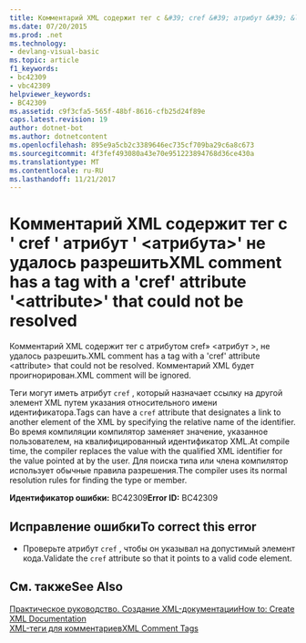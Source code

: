 ```yaml
---
title: Комментарий XML содержит тег с &#39; cref &#39; атрибут &#39; &lt;атрибута&gt;&#39; не удалось разрешить
ms.date: 07/20/2015
ms.prod: .net
ms.technology:
- devlang-visual-basic
ms.topic: article
f1_keywords:
- bc42309
- vbc42309
helpviewer_keywords:
- BC42309
ms.assetid: c9f3cfa5-565f-48bf-8616-cfb25d24f89e
caps.latest.revision: 19
author: dotnet-bot
ms.author: dotnetcontent
ms.openlocfilehash: 895e9a5cb2c3389646ec735cf709ba29c6a8c673
ms.sourcegitcommit: 4f3fef493080a43e70e951223894768d36ce430a
ms.translationtype: MT
ms.contentlocale: ru-RU
ms.lasthandoff: 11/21/2017
---
```

# <a name="xml-comment-has-a-tag-with-a-39cref39-attribute-39ltattributegt39-that-could-not-be-resolved"></a><span data-ttu-id="c560f-102">Комментарий XML содержит тег с &#39; cref &#39; атрибут &#39; &lt;атрибута&gt;&#39; не удалось разрешить</span><span class="sxs-lookup"><span data-stu-id="c560f-102">XML comment has a tag with a &#39;cref&#39; attribute &#39;&lt;attribute&gt;&#39; that could not be resolved</span></span>
<span data-ttu-id="c560f-103">Комментарий XML содержит тег с атрибутом cref» \<атрибут >, не удалось разрешить.</span><span class="sxs-lookup"><span data-stu-id="c560f-103">XML comment has a tag with a 'cref' attribute \<attribute> that could not be resolved.</span></span> <span data-ttu-id="c560f-104">Комментарий XML будет проигнорирован.</span><span class="sxs-lookup"><span data-stu-id="c560f-104">XML comment will be ignored.</span></span>  
  
 <span data-ttu-id="c560f-105">Теги могут иметь атрибут `cref` , который назначает ссылку на другой элемент XML путем указания относительного имени идентификатора.</span><span class="sxs-lookup"><span data-stu-id="c560f-105">Tags can have a `cref` attribute that designates a link to another element of the XML by specifying the relative name of the identifier.</span></span> <span data-ttu-id="c560f-106">Во время компиляции компилятор заменяет значение, указанное пользователем, на квалифицированный идентификатор XML.</span><span class="sxs-lookup"><span data-stu-id="c560f-106">At compile time, the compiler replaces the value with the qualified XML identifier for the value pointed at by the user.</span></span> <span data-ttu-id="c560f-107">Для поиска типа или члена компилятор использует обычные правила разрешения.</span><span class="sxs-lookup"><span data-stu-id="c560f-107">The compiler uses its normal resolution rules for finding the type or member.</span></span>  
  
 <span data-ttu-id="c560f-108">**Идентификатор ошибки:** BC42309</span><span class="sxs-lookup"><span data-stu-id="c560f-108">**Error ID:** BC42309</span></span>  
  
## <a name="to-correct-this-error"></a><span data-ttu-id="c560f-109">Исправление ошибки</span><span class="sxs-lookup"><span data-stu-id="c560f-109">To correct this error</span></span>  
  
-   <span data-ttu-id="c560f-110">Проверьте атрибут `cref` , чтобы он указывал на допустимый элемент кода.</span><span class="sxs-lookup"><span data-stu-id="c560f-110">Validate the `cref` attribute so that it points to a valid code element.</span></span>  
  
## <a name="see-also"></a><span data-ttu-id="c560f-111">См. также</span><span class="sxs-lookup"><span data-stu-id="c560f-111">See Also</span></span>  
 [<span data-ttu-id="c560f-112">Практическое руководство. Создание XML-документации</span><span class="sxs-lookup"><span data-stu-id="c560f-112">How to: Create XML Documentation</span></span>](../../visual-basic/programming-guide/program-structure/how-to-create-xml-documentation.md)  
 [<span data-ttu-id="c560f-113">XML-теги для комментариев</span><span class="sxs-lookup"><span data-stu-id="c560f-113">XML Comment Tags</span></span>](../../visual-basic/language-reference/xmldoc/recommended-xml-tags-for-documentation-comments.md)
